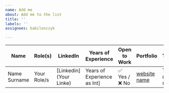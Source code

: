 ```yaml
---
name: Add me
about: Add me to the list
title: ''
labels: ''
assignees: babilonczyk

---
```


| Name             | Role(s)                         | LinkedIn                                            | Years of Experience | Open to Work | Portfolio                              | Technologies                                                                                      |
|------------------|----------------------------------|-----------------------------------------------------|---------------------|--------------|----------------------------------------|---------------------------------------------------------------------------------------------------|
| Name Surname | Your Role/s | [Linkedin](Your Linke) | Years of Experience as Int]                  | ✅ Yes / ❌ No       | [website name](URL) | Technologies comma separated |
